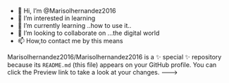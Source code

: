 - 👋 Hi, I’m @Marisolhernandez2016
- 👀 I’m interested in learning
- 🌱 I’m currently learning ..how to use it..
- 💞️ I’m looking to collaborate on ...the digital world
- 📫 How,to contact me by this means

Marisolhernandez2016/Marisolhernandez2016 is a ✨ special ✨ repository because its `README.md` (this file) appears on your GitHub profile.
You can click the Preview link to take a look at your changes.
--->
